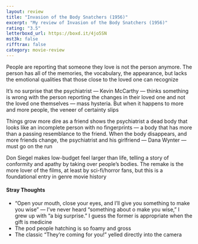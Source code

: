 ```yaml
---
layout: review
title: "Invasion of the Body Snatchers (1956)"
excerpt: "My review of Invasion of the Body Snatchers (1956)"
rating: "3.5"
letterboxd_url: https://boxd.it/4jo5SN
mst3k: false
rifftrax: false
category: movie-review
---
```


People are reporting that someone they love is not the person anymore. The person has all of the memories, the vocabulary, the appearance, but lacks the emotional qualities that those close to the loved one can recognize

It’s no surprise that the psychiatrist — Kevin McCarthy — thinks something is wrong with the person reporting the changes in their loved one and not the loved one themselves — mass hysteria. But when it happens to more and more people, the veneer of certainty slips

Things grow more dire as a friend shows the psychiatrist a dead body that looks like an incomplete person with no fingerprints — a body that has more than a passing resemblance to the friend. When the body disappears, and more friends change, the psychiatrist and his girlfriend — Dana Wynter — must go on the run

Don Siegel makes low-budget feel larger than life, telling a story of conformity and apathy by taking over people’s bodies. The remake is the more lover of the films, at least by sci-fi/horror fans, but this is a foundational entry in genre movie history

#### Stray Thoughts

- “Open your mouth, close your eyes, and I’ll give you something to make you wise” — I’ve never heard “something about o make you wise,” I grew up with “a big surprise.” I guess the former is appropriate when the gift is medicine
- The pod people hatching is so foamy and gross
- The classic “They’re coming for you!” yelled directly into the camera
